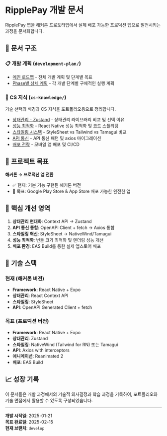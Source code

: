 # RipplePay 개발 문서

RipplePay 앱을 해커톤 프로토타입에서 실제 배포 가능한 프로덕션 앱으로 발전시키는 과정을 문서화합니다.

## 📁 문서 구조

### 📋 개발 계획 (`development-plan/`)
- [메인 로드맵](./development-plan/roadmap.md) - 전체 개발 계획 및 단계별 목표
- [Phase별 상세 계획](./development-plan/) - 각 개발 단계별 구체적인 실행 계획

### 🧠 CS 지식 (`cs-knowledge/`)
기술 선택의 배경과 CS 지식을 포트폴리오용으로 정리합니다.

- [상태관리 - Zustand](./cs-knowledge/CS_zustand.md) - 상태관리 라이브러리 비교 및 선택 이유
- [성능 최적화](./cs-knowledge/CS_performance.md) - React Native 성능 최적화 및 코드 스플리팅
- [스타일링 시스템](./cs-knowledge/CS_styling.md) - StyleSheet vs Tailwind vs Tamagui 비교
- [API 통신](./cs-knowledge/CS_api.md) - API 통신 패턴 및 axios 마이그레이션
- [배포 전략](./cs-knowledge/CS_deployment.md) - 모바일 앱 배포 및 CI/CD

## 🎯 프로젝트 목표

**해커톤 → 프로덕션 앱 전환**
- ✅ 현재: 기본 기능 구현된 해커톤 버전
- 🎯 목표: Google Play Store & App Store 배포 가능한 완전한 앱

## 🚀 핵심 개선 영역

1. **상태관리 현대화**: Context API → Zustand
2. **API 통신 통합**: OpenAPI Client + fetch → Axios 통합
3. **스타일링 혁신**: StyleSheet → NativeWind/Tamagui
4. **성능 최적화**: 번들 크기 최적화 및 렌더링 성능 개선
5. **배포 환경**: EAS Build를 통한 실제 앱스토어 배포

## 📱 기술 스택

### 현재 (해커톤 버전)
- **Framework**: React Native + Expo
- **상태관리**: React Context API
- **스타일링**: StyleSheet
- **API**: OpenAPI Generated Client + fetch

### 목표 (프로덕션 버전)
- **Framework**: React Native + Expo
- **상태관리**: Zustand
- **스타일링**: NativeWind (Tailwind for RN) 또는 Tamagui
- **API**: Axios with interceptors
- **애니메이션**: Reanimated 2
- **배포**: EAS Build

## 📈 성장 기록

이 문서들은 개발 과정에서의 기술적 의사결정과 학습 과정을 기록하여, 포트폴리오와 기술 면접에서 활용할 수 있도록 구성되었습니다.

---

**개발 시작일**: 2025-01-21  
**목표 완료일**: 2025-02-15  
**현재 브랜치**: `develop`